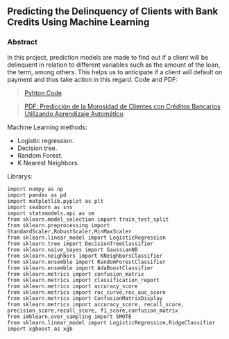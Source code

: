 ## Predicting the Delinquency of Clients with Bank Credits Using Machine Learning

### Abstract
In this project, prediction models are made to find out if a client will be delinquent in relation to different variables such as the amount of the loan, the term, among others. This helps us to anticipate if a client will default on payment and thus take action in this regard.
Code and PDF:

> [Pyhton Code](https://github.com/erickgt00/proyectos/blob/main/Credit%20Default%20ML/ARTICULO.ipynb)

> [PDF: Predicción de la Morosidad de Clientes con Créditos Bancarios Utilizando Aprendizaje Automático](https://github.com/erickgt00/proyectos/blob/main/Credit%20Default%20ML/ANALISIS%20DE%20CREDITO.pdf)


Machine Learning methods:

* Logistic regression.
* Decision tree.
* Random Forest.
* K Nearest Neighbors.

Librarys:

```
import numpy as np
import pandas as pd
import matplotlib.pyplot as plt
import seaborn as sns
import statsmodels.api as sm
from sklearn.model_selection import train_test_split
from sklearn.preprocessing import StandardScaler,RobustScaler,MinMaxScaler
from sklearn.linear_model import LogisticRegression
from sklearn.tree import DecisionTreeClassifier
from sklearn.naive_bayes import GaussianNB
from sklearn.neighbors import KNeighborsClassifier
from sklearn.ensemble import RandomForestClassifier
from sklearn.ensemble import AdaBoostClassifier
from sklearn.metrics import confusion_matrix
from sklearn.metrics import classification_report
from sklearn.metrics import accuracy_score
from sklearn.metrics import roc_curve,roc_auc_score
from sklearn.metrics import ConfusionMatrixDisplay
from sklearn.metrics import accuracy_score, recall_score, precision_score,recall_score, f1_score,confusion_matrix
from imblearn.over_sampling import SMOTE
from sklearn.linear_model import LogisticRegression,RidgeClassifier
import xgboost as xgb

```
